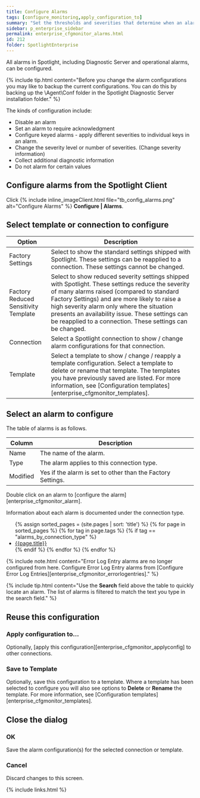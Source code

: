 ```yaml
---
title: Configure Alarms
tags: [configure_monitoring,apply_configuration_to]
summary: "Set the thresholds and severities that determine when an alarm is raised. Disable an alarm. Set an alarm to require acknowledgment. Configure keyed alarms. Collect additional diagnostic information on an alarm."
sidebar: p_enterprise_sidebar
permalink: enterprise_cfgmonitor_alarms.html
id: 212
folder: SpotlightEnterprise
---
```



All alarms in Spotlight, including Diagnostic Server and operational alarms, can be configured.

{% include tip.html content="Before you change the alarm configurations you may like to backup the current configurations. You can do this by backing up the \Agent\Conf folder in the Spotlight Diagnostic Server installation folder." %}


The kinds of configuration include:

*  Disable an alarm
*  Set an alarm to require acknowledgment
*  Configure keyed alarms - apply different severities to individual keys in an alarm.
*  Change the severity level or number of severities. (Change severity information)
*  Collect additional diagnostic information
*  Do not alarm for certain values


## Configure alarms from the Spotlight Client

Click {% include inline_imageClient.html file="tb_config_alarms.png" alt="Configure Alarms" %} **Configure \| Alarms**.


## Select template or connection to configure

Option | Description
-------|------------
Factory Settings | Select to show the standard settings shipped with Spotlight. These settings can be reapplied to a connection. These settings cannot be changed.
Factory Reduced Sensitivity Template | Select to show reduced severity settings shipped with Spotlight. These settings reduce the severity of many alarms raised (compared to standard Factory Settings) and are more likely to raise a high severity alarm only where the situation presents an availability issue. These settings can be reapplied to a connection. These settings can be changed.
Connection | Select a Spotlight connection to show / change alarm configurations for that connection.
Template | Select a template to show / change / reapply a template configuration. Select a template to delete or rename that template. The templates you have previously saved are listed. For more information, see [Configuration templates][enterprise_cfgmonitor_templates].


## Select an alarm to configure

The table of alarms is as follows.

Column | Description
-------|------------
Name | The name of the alarm.
Type | The alarm applies to this connection type.
Modified | Yes if the alarm is set to other than the Factory Settings.

Double click on an alarm to [configure the alarm][enterprise_cfgmonitor_alarm].

Information about each alarm is documented under the connection type.

<ul>
{% assign sorted_pages = (site.pages | sort: 'title') %}
{% for page in sorted_pages %}
{% for tag in page.tags %}
{% if tag == "alarms_by_connection_type" %}
<li><a href="{{ page.url | remove_first:'/' }}">{{page.title}}</a></li>
{% endif %}
{% endfor %}
{% endfor %}
</ul>

{% include note.html content="Error Log Entry alarms are no longer configured from here. Configure Error Log Entry alarms from [Configure Error Log Entries][enterprise_cfgmonitor_errorlogentries]." %}

{% include tip.html content="Use the **Search** field above the table to quickly locate an alarm. The list of alarms is filtered to match the text you type in the search field." %}

## Reuse this configuration

### Apply configuration to…  

Optionally, [apply this configuration][enterprise_cfgmonitor_applyconfig] to other connections.

### Save to Template  

Optionally, save this configuration to a template. Where a template has been selected to configure you will also see options to **Delete** or **Rename** the template. For more information, see [Configuration templates][enterprise_cfgmonitor_templates].

## Close the dialog

### OK

Save the alarm configuration(s) for the selected connection or template.

### Cancel

Discard changes to this screen.


{% include links.html %}
